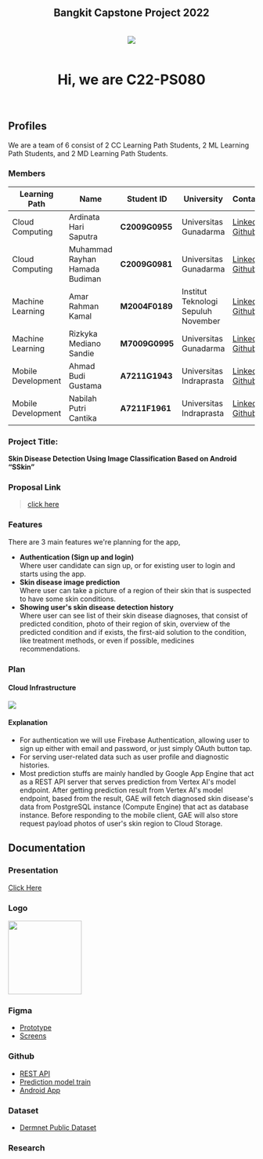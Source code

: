 <h2 align="center">Bangkit Capstone Project 2022</h2>
<br />
<div align="center">
<img src="https://avatars.githubusercontent.com/u/105267397?s=400&u=3c4165b1956698e8df8e07b62d72ba4c3803d3f2&v=4" />
</div>
<br />
<h1 align="center">Hi, we are C22-PS080</h1>

<br />

## **Profiles**

We are a team of 6 consist of 2 CC Learning Path Students, 2 ML Learning Path Students, and 2 MD Learning Path Students.
<br/>

### Members

| Learning Path      | Name                           | Student ID     | University                          | Contacts                                                                                                                           |
| ------------------ | ------------------------------ | -------------- | ----------------------------------- | ---------------------------------------------------------------------------------------------------------------------------------- |
| Cloud Computing    | Ardinata Hari Saputra          | **C2009G0955** | Universitas Gunadarma               | [LinkedIn]() <br /> [Github](https://github.com/Ardinatahs)                                                                        |
| Cloud Computing    | Muhammad Rayhan Hamada Budiman | **C2009G0981** | Universitas Gunadarma               | [LinkedIn](https://www.linkedin.com/in/muhammad-rayhan-hamada-budiman-033021194/) <br /> [Github](https://github.com/RayhanHamada) |
| Machine Learning   | Amar Rahman Kamal              | **M2004F0189** | Institut Teknologi Sepuluh November | [LinkedIn]() <br /> [Github](https://github.com/Chagiyaa)                                                                          |
| Machine Learning   | Rizkyka Mediano Sandie         | **M7009G0995** | Universitas Gunadarma               | [LinkedIn]() <br /> [Github](https://github.com/medianosandie)                                                                     |
| Mobile Development | Ahmad Budi Gustama             | **A7211G1943** | Universitas Indraprasta             | [LinkedIn]() <br /> [Github](https://github.com/abgits)                                                                            |
| Mobile Development | Nabilah Putri Cantika          | **A7211F1961** | Universitas Indraprasta             | [LinkedIn]() <br /> [Github](https://github.com/nabilapisi)                                                                        |

### Project Title:

**Skin Disease Detection Using Image Classification Based on Android “SSkin”**

### Proposal Link

> [click here](https://docs.google.com/document/d/1HenIqoP5-g7DLbogeNNVU4GM7mitQjOYjeaPgTbd3UI/edit?usp=sharing)

### Features

There are 3 main features we're planning for the app,

- **Authentication (Sign up and login)**
  <br />
  Where user candidate can sign up, or for existing user to login and starts using the app.
- **Skin disease image prediction**
  <br />
  Where user can take a picture of a region of their skin that is suspected to have some skin conditions.
- **Showing user's skin disease detection history**
  <br />
  Where user can see list of their skin disease diagnoses, that consist of predicted condition, photo of their region of skin, overview of the predicted condition and if exists, the first-aid solution to the condition, like treatment methods, or even if possible, medicines recommendations.

### Plan

#### Cloud Infrastructure

<img src="https://raw.githubusercontent.com/Capstone-2022-C22-PS080/.github/main/GCP_Infrastructure_Diagram.svg" />

#### Explanation

- For authentication we will use Firebase Authentication, allowing user to sign up either with email and password, or just simply OAuth button tap.
- For serving user-related data such as user profile and diagnostic histories.
- Most prediction stuffs are mainly handled by Google App Engine that act as a REST API server that serves prediction from Vertex AI's model endpoint. After getting prediction result from Vertex AI's model endpoint, based from the result, GAE will fetch diagnosed skin disease's data from PostgreSQL instance (Compute Engine) that act as database instance. Before responding to the mobile client, GAE will also store request payload photos of user's skin region to Cloud Storage.

## Documentation

### Presentation

[Click Here](https://bit.ly/3MZCqzG)

### Logo

<a href="https://raw.githubusercontent.com/Capstone-2022-C22-PS080/.github/main/sskin_logo.png">
<img src="https://raw.githubusercontent.com/Capstone-2022-C22-PS080/.github/main/sskin_logo.png" height="150" />
</a>

### Figma

- [Prototype](https://bit.ly/3lXmPF2)
- [Screens](https://bit.ly/3wZdCT2)

### Github

- [REST API](https://github.com/Capstone-2022-C22-PS080/rest-api)
- [Prediction model train](https://github.com/Capstone-2022-C22-PS080/ML-Bangkit-Capstone)
- [Android App](https://github.com/Capstone-2022-C22-PS080/SkinDisease)

### Dataset

- [Dermnet Public Dataset](https://www.kaggle.com/datasets/shubhamgoel27/dermnet)

### Research
